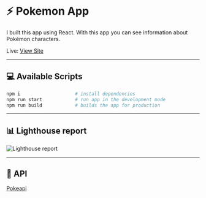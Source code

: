 # ⚡ Pokemon App

I built this app using React. With this app you can see information about Pokémon characters.

Live: [View Site](https://pokemon-app-vs8.netlify.app/)

---

## 💻 Available Scripts

```bash
npm i                    # install dependencies
npm run start            # run app in the development mode
npm run build            # builds the app for production
```

---

## 📊 Lighthouse report
![Lighthouse report](https://vladsvir.ru/img/lighthouse-report.jpg "Lighthouse report")

---

## 📄 API

[Pokeapi](https://pokeapi.co/)
